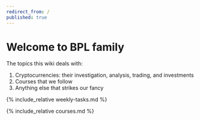 ```yaml
---
redirect_from: /
published: true
---
```


# Welcome to BPL family

The topics this wiki deals with:
1. Cryptocurrencies: their investigation, analysis, trading, and investments
2. Courses that we follow
3. Anything else that strikes our fancy

{% include_relative weekly-tasks.md %}

{% include_relative courses.md %}
